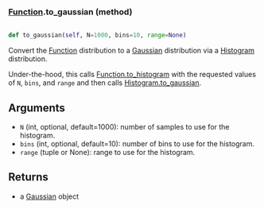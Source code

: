 ### [Function](Function.md).to_gaussian (method)


```py

def to_gaussian(self, N=1000, bins=10, range=None)

```



Convert the [Function](Function.md) distribution to a [Gaussian](Gaussian.md) distribution via
a [Histogram](Histogram.md) distribution.

Under-the-hood, this calls [Function.to_histogram](Function.to_histogram.md) with the requested
values of `N`, `bins`, and `range` and then calls [Histogram.to_gaussian](Histogram.to_gaussian.md).

Arguments
-----------
* `N` (int, optional, default=1000): number of samples to use for
    the histogram.
* `bins` (int, optional, default=10): number of bins to use for the
    histogram.
* `range` (tuple or None): range to use for the histogram.

Returns
--------
* a [Gaussian](Gaussian.md) object

